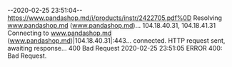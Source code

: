--2020-02-25 23:51:04--  https://www.pandashop.md/i/products/instr/2422705.pdf%0D
Resolving www.pandashop.md (www.pandashop.md)... 104.18.40.31, 104.18.41.31
Connecting to www.pandashop.md (www.pandashop.md)|104.18.40.31|:443... connected.
HTTP request sent, awaiting response... 400 Bad Request
2020-02-25 23:51:05 ERROR 400: Bad Request.

